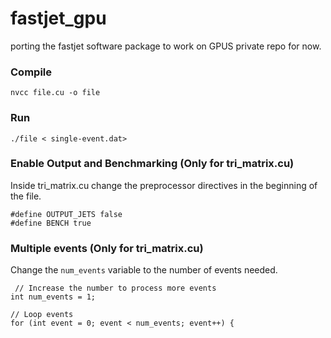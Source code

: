 # fastjet_gpu
porting the fastjet software package to work on GPUS
private repo for now.

### Compile
```
nvcc file.cu -o file
```

### Run
```
./file < single-event.dat>
```

### Enable Output and Benchmarking (Only for tri_matrix.cu)
Inside tri_matrix.cu
change the preprocessor directives in the beginning of the file.
```
#define OUTPUT_JETS false
#define BENCH true
```

### Multiple events (Only for tri_matrix.cu)
Change the `num_events` variable to the number of events needed.
```
 // Increase the number to process more events
int num_events = 1;

// Loop events
for (int event = 0; event < num_events; event++) {
```

